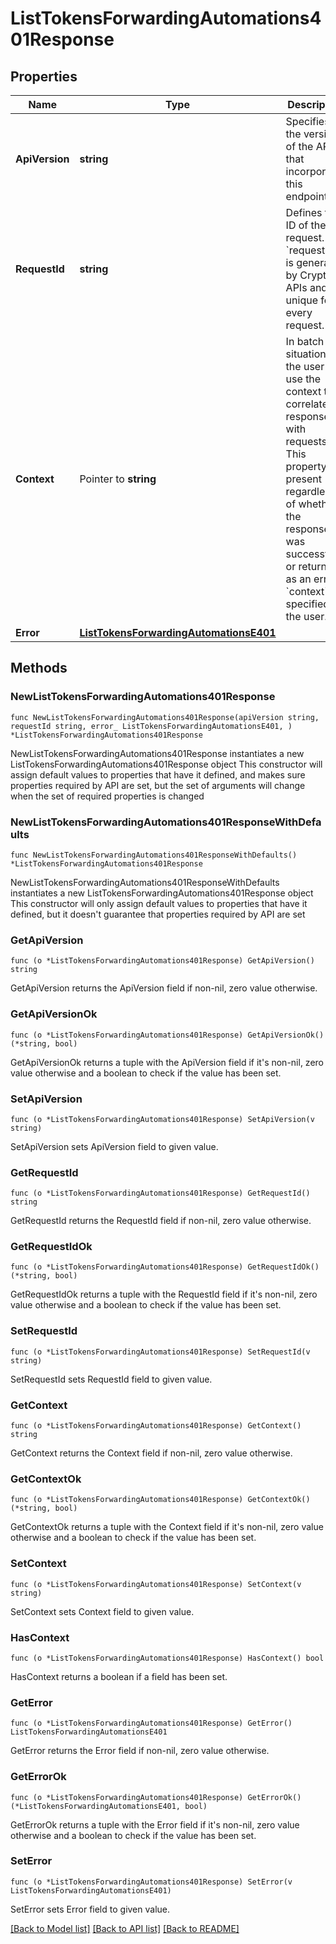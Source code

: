 # ListTokensForwardingAutomations401Response

## Properties

Name | Type | Description | Notes
------------ | ------------- | ------------- | -------------
**ApiVersion** | **string** | Specifies the version of the API that incorporates this endpoint. | 
**RequestId** | **string** | Defines the ID of the request. The &#x60;requestId&#x60; is generated by Crypto APIs and it&#39;s unique for every request. | 
**Context** | Pointer to **string** | In batch situations the user can use the context to correlate responses with requests. This property is present regardless of whether the response was successful or returned as an error. &#x60;context&#x60; is specified by the user. | [optional] 
**Error** | [**ListTokensForwardingAutomationsE401**](ListTokensForwardingAutomationsE401.md) |  | 

## Methods

### NewListTokensForwardingAutomations401Response

`func NewListTokensForwardingAutomations401Response(apiVersion string, requestId string, error_ ListTokensForwardingAutomationsE401, ) *ListTokensForwardingAutomations401Response`

NewListTokensForwardingAutomations401Response instantiates a new ListTokensForwardingAutomations401Response object
This constructor will assign default values to properties that have it defined,
and makes sure properties required by API are set, but the set of arguments
will change when the set of required properties is changed

### NewListTokensForwardingAutomations401ResponseWithDefaults

`func NewListTokensForwardingAutomations401ResponseWithDefaults() *ListTokensForwardingAutomations401Response`

NewListTokensForwardingAutomations401ResponseWithDefaults instantiates a new ListTokensForwardingAutomations401Response object
This constructor will only assign default values to properties that have it defined,
but it doesn't guarantee that properties required by API are set

### GetApiVersion

`func (o *ListTokensForwardingAutomations401Response) GetApiVersion() string`

GetApiVersion returns the ApiVersion field if non-nil, zero value otherwise.

### GetApiVersionOk

`func (o *ListTokensForwardingAutomations401Response) GetApiVersionOk() (*string, bool)`

GetApiVersionOk returns a tuple with the ApiVersion field if it's non-nil, zero value otherwise
and a boolean to check if the value has been set.

### SetApiVersion

`func (o *ListTokensForwardingAutomations401Response) SetApiVersion(v string)`

SetApiVersion sets ApiVersion field to given value.


### GetRequestId

`func (o *ListTokensForwardingAutomations401Response) GetRequestId() string`

GetRequestId returns the RequestId field if non-nil, zero value otherwise.

### GetRequestIdOk

`func (o *ListTokensForwardingAutomations401Response) GetRequestIdOk() (*string, bool)`

GetRequestIdOk returns a tuple with the RequestId field if it's non-nil, zero value otherwise
and a boolean to check if the value has been set.

### SetRequestId

`func (o *ListTokensForwardingAutomations401Response) SetRequestId(v string)`

SetRequestId sets RequestId field to given value.


### GetContext

`func (o *ListTokensForwardingAutomations401Response) GetContext() string`

GetContext returns the Context field if non-nil, zero value otherwise.

### GetContextOk

`func (o *ListTokensForwardingAutomations401Response) GetContextOk() (*string, bool)`

GetContextOk returns a tuple with the Context field if it's non-nil, zero value otherwise
and a boolean to check if the value has been set.

### SetContext

`func (o *ListTokensForwardingAutomations401Response) SetContext(v string)`

SetContext sets Context field to given value.

### HasContext

`func (o *ListTokensForwardingAutomations401Response) HasContext() bool`

HasContext returns a boolean if a field has been set.

### GetError

`func (o *ListTokensForwardingAutomations401Response) GetError() ListTokensForwardingAutomationsE401`

GetError returns the Error field if non-nil, zero value otherwise.

### GetErrorOk

`func (o *ListTokensForwardingAutomations401Response) GetErrorOk() (*ListTokensForwardingAutomationsE401, bool)`

GetErrorOk returns a tuple with the Error field if it's non-nil, zero value otherwise
and a boolean to check if the value has been set.

### SetError

`func (o *ListTokensForwardingAutomations401Response) SetError(v ListTokensForwardingAutomationsE401)`

SetError sets Error field to given value.



[[Back to Model list]](../README.md#documentation-for-models) [[Back to API list]](../README.md#documentation-for-api-endpoints) [[Back to README]](../README.md)


